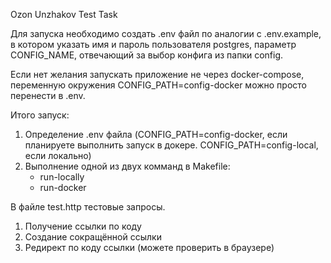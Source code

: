 Ozon Unzhakov Test Task

Для запуска необходимо создать .env файл по аналогии с .env.example, 
в котором указать имя и пароль пользователя postgres, параметр CONFIG_NAME, отвечающий за выбор
конфига из папки config.

Если нет желания запускать приложение не через docker-compose, переменную окружения 
CONFIG_PATH=config-docker можно просто перенести в .env.

Итого запуск:
1. Определение .env файла (CONFIG_PATH=config-docker, если планируете выполнить запуск в докере. CONFIG_PATH=config-local,
если локально)
2. Выполнение одной из двух комманд в Makefile:
   - run-locally
   - run-docker

В файле test.http тестовые запросы.
1. Получение ссылки по коду
2. Создание сокращённой ссылки
3. Редирект по коду ссылки (можете проверить в браузере)